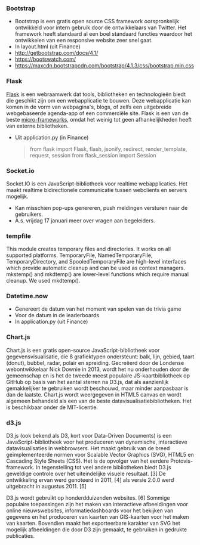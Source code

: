 ### Bootstrap
 - Bootstrap is een gratis open source CSS framework oorspronkelijk ontwikkeld voor intern gebruik door de ontwikkelaars van Twitter. Het framework heeft standaard al een boel standaard functies waardoor het ontwikkelen van een responsive website zeer snel gaat.
 - In layout.html (uit Finance)
 - http://getbootstrap.com/docs/4.1/
 - https://bootswatch.com/
 - https://maxcdn.bootstrapcdn.com/bootstrap/4.1.3/css/bootstrap.min.css
 
### Flask

[Flask](https://flask.palletsprojects.com/) is een webraamwerk dat tools, bibliotheken en technologieën biedt die geschikt zijn om een webapplicatie te bouwen. Deze webapplicatie kan komen in de vorm van webpagina's, blogs, of zelfs een uitgebreide webgebaseerde agenda-app of een commerciële site.
Flask is een van de beste [micro-frameworks](https://en.wikipedia.org/wiki/Microframework), omdat het weinig tot geen afhankelijkheden heeft van externe bibliotheken.

- Uit application.py (in Finance)
	>from flask import Flask, flash, jsonify, redirect, 
	render_template, request, session
	from flask_session import Session
	
### Socket.io

Socket.IO is een JavaScript-bibliotheek voor realtime webapplicaties. Het maakt realtime bidirectionele communicatie tussen webclients en servers mogelijk.

- Kan misschien pop-ups genereren, push meldingen versturen naar de gebruikers.
- A.s. vrijdag 17 januari meer over vragen aan begeleiders.

### tempfile

This module creates temporary files and directories.
It works on all supported platforms.
TemporaryFile, NamedTemporaryFile, TemporaryDirectory, and SpooledTemporaryFile are
high-level interfaces which provide automatic cleanup and can be used as context managers.
mkstemp() and mkdtemp() are lower-level functions which require manual cleanup.
We used mkdtemp().

### Datetime.now
- Genereert de datum van het moment van spelen van de trivia game
- Voor de datum in de leaderboards
- In application.py (uit Finance)

### Chart.js
Chart.js is een gratis open-source JavaScript-bibliotheek voor gegevensvisualisatie, die 8 grafiektypen ondersteunt: balk, lijn, gebied, taart (donut), bubbel, radar, polair en spreiding. Gecreëerd door de Londense webontwikkelaar Nick Downie in 2013, wordt het nu onderhouden door de gemeenschap en is het de tweede meest populaire JS-kaartbibliotheek op GitHub op basis van het aantal sterren na D3.js, dat als aanzienlijk gemakkelijker te gebruiken wordt beschouwd, maar minder aanpasbaar is dan de laatste. Chart.js wordt weergegeven in HTML5 canvas en wordt algemeen behandeld als een van de beste datavisualisatiebibliotheken. Het is beschikbaar onder de MIT-licentie.

### d3.js
D3.js (ook bekend als D3, kort voor Data-Driven Documents) is een JavaScript-bibliotheek voor het produceren van dynamische, interactieve datavisualisaties in webbrowsers. Het maakt gebruik van de breed geïmplementeerde normen voor Scalable Vector Graphics (SVG), HTML5 en Cascading Style Sheets (CSS). Het is de opvolger van het eerdere Protovis-framework. In tegenstelling tot veel andere bibliotheken biedt D3.js geweldige controle over het uiteindelijke visuele resultaat. [3] De ontwikkeling ervan werd genoteerd in 2011, [4] als versie 2.0.0 werd uitgebracht in augustus 2011. [5]

D3.js wordt gebruikt op honderdduizenden websites. [6] Sommige populaire toepassingen zijn het maken van interactieve afbeeldingen voor online nieuwswebsites, informatiedashboards voor het bekijken van gegevens en het produceren van kaarten van GIS-kaarten voor het maken van kaarten. Bovendien maakt het exporteerbare karakter van SVG het mogelijk afbeeldingen die door D3 zijn gemaakt, te gebruiken in gedrukte publicaties.
<!--stackedit_data:
eyJoaXN0b3J5IjpbLTQwNjMxNTI5NV19
-->